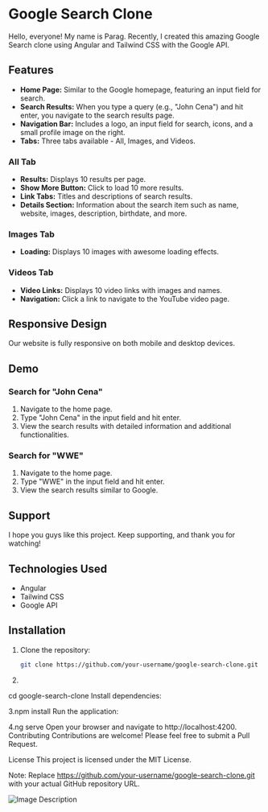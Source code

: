 
# Google Search Clone

Hello, everyone! My name is Parag. Recently, I created this amazing Google Search clone using Angular and Tailwind CSS with the Google API.

## Features

- **Home Page:** Similar to the Google homepage, featuring an input field for search.
- **Search Results:** When you type a query (e.g., "John Cena") and hit enter, you navigate to the search results page.
- **Navigation Bar:** Includes a logo, an input field for search, icons, and a small profile image on the right.
- **Tabs:** Three tabs available - All, Images, and Videos.

### All Tab
- **Results:** Displays 10 results per page.
- **Show More Button:** Click to load 10 more results.
- **Link Tabs:** Titles and descriptions of search results.
- **Details Section:** Information about the search item such as name, website, images, description, birthdate, and more.

### Images Tab
- **Loading:** Displays 10 images with awesome loading effects.

### Videos Tab
- **Video Links:** Displays 10 video links with images and names.
- **Navigation:** Click a link to navigate to the YouTube video page.

## Responsive Design
Our website is fully responsive on both mobile and desktop devices.

## Demo

### Search for "John Cena"
1. Navigate to the home page.
2. Type "John Cena" in the input field and hit enter.
3. View the search results with detailed information and additional functionalities.

### Search for "WWE"
1. Navigate to the home page.
2. Type "WWE" in the input field and hit enter.
3. View the search results similar to Google.

## Support
I hope you guys like this project. Keep supporting, and thank you for watching!

## Technologies Used
- Angular
- Tailwind CSS
- Google API

## Installation

1. Clone the repository:
   ```sh
   git clone https://github.com/your-username/google-search-clone.git
   
2.
cd google-search-clone
Install dependencies:

3.npm install
Run the application:

4.ng serve
Open your browser and navigate to http://localhost:4200.
Contributing
Contributions are welcome! Please feel free to submit a Pull Request.

License
This project is licensed under the MIT License.

Note: Replace https://github.com/your-username/google-search-clone.git with your actual GitHub repository URL.


![Image Description](https://github.com/ParagUnhale1998/Google-Search-Clone/blob/main/src/assets/google.png)
